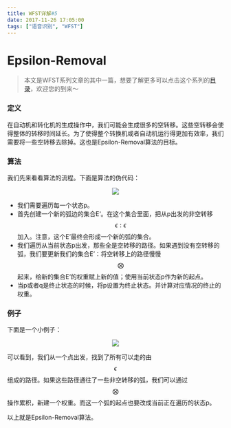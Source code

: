 ```yaml
---
title: WFST详解#5
date: 2017-11-26 17:05:00
tags: ["语音识别", "WFST"]
---
```

# Epsilon-Removal

> 本文是WFST系列文章的其中一篇，想要了解更多可以点击这个系列的[目录](https://blog.harryfyodor.xyz/2017/12/10/wfst-catalogue/)，欢迎您的到来～

### 定义
在自动机和转化机的生成操作中，我们可能会生成很多的空转移。这些空转移会使得整体的转移时间延长。为了使得整个转换机或者自动机运行得更加有效率，我们需要将一些空转移去除掉。这也是Epsilon-Removal算法的目标。

### 算法
我们先来看看算法的流程。下面是算法的伪代码：

<img src="epsilon-removal.png" style="margin-left:50%;transform: translateX(-50%);">

* 我们需要遍历每一个状态p。
* 首先创建一个新的弧边的集合E‘。在这个集合里面，把从p出发的非空转移$$ \epsilon : \epsilon $$加入。注意，这个E’最终会形成一个新的弧的集合。
* 我们遍历从当前状态p出发，那些全是空转移的路径。如果遇到没有空转移的弧，我们要更新我们的集合E’：将空转移上的路径慢慢$$ \bigotimes $$起来，给新的集合E‘的权重赋上新的值；使用当前状态p作为新的起点。
* 当p或者q是终止状态的时候，将p设置为终止状态。并计算对应情况的终止的权重。

### 例子 
下面是一个小例子：

<img src="hand.png" style="margin-left:50%;transform: translateX(-50%);">

可以看到，我们从一个点出发，找到了所有可以走的由$$ \epsilon $$组成的路径。如果这些路径通往了一些非空转移的弧，我们可以通过$$ \bigotimes $$操作累积，新建一个权重。而这一个弧的起点也要改成当前正在遍历的状态p。

以上就是Epsilon-Removal算法。